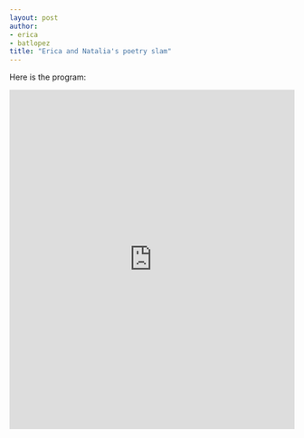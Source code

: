```yaml
---
layout: post
author: 
- erica
- batlopez
title: "Erica and Natalia's poetry slam"
---
```


Here is the program:
<iframe src="https://trinket.io/embed/python/35c98d9e32" width="100%" height="600" frameborder="0" marginwidth="0" marginheight="0" allowfullscreen></iframe>
